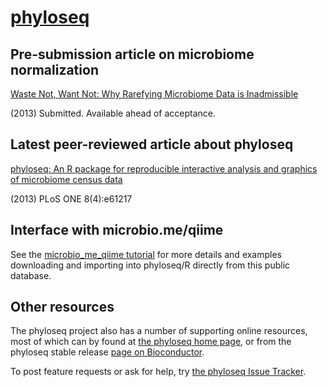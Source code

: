<link href="http://joey711.github.com/phyloseq/markdown.css" rel="stylesheet"></link>

# [phyloseq](http://joey711.github.com/phyloseq/)

## Pre-submission article on microbiome normalization

[Waste Not, Want Not: Why Rarefying Microbiome Data is Inadmissible](http://arxiv.org/abs/1310.0424)

(2013) Submitted. Available ahead of acceptance.

## Latest peer-reviewed article about phyloseq
[phyloseq: An R package for reproducible interactive analysis and graphics of microbiome census data](http://dx.plos.org/10.1371/journal.pone.0061217)

(2013) PLoS ONE 8(4):e61217

## Interface with microbio.me/qiime
See the [microbio_me_qiime tutorial](http://joey711.github.io/phyloseq/download-microbio.me.html) for more details and examples downloading and importing into phyloseq/R directly from this public database.

## Other resources
The phyloseq project also has a number of supporting online resources, most of which can by found at [the phyloseq home page](http://joey711.github.com/phyloseq/), or from the phyloseq stable release [page on Bioconductor](http://bioconductor.org/packages/release/bioc/html/phyloseq.html).

To post feature requests or ask for help, try [the phyloseq Issue Tracker](https://github.com/joey711/phyloseq/issues).
